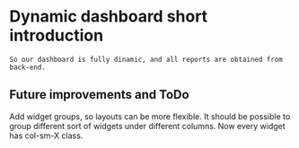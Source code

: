 Dynamic dashboard short introduction
=========


	So our dashboard is fully dinamic, and all reports are obtained from back-end.

## Future improvements and ToDo

Add widget groups, so layouts can be more flexible. 
It should be possible to group different sort of widgets under different columns.
Now every widget has col-sm-X class.